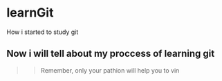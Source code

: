 # learnGit
How i started to study git

## Now i will tell about my proccess of learning git
>> Remember, only your pathion will help you to vin
